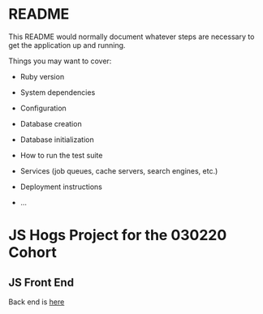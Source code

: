 # README

This README would normally document whatever steps are necessary to get the
application up and running.

Things you may want to cover:

* Ruby version

* System dependencies

* Configuration

* Database creation

* Database initialization

* How to run the test suite

* Services (job queues, cache servers, search engines, etc.)

* Deployment instructions

* ...
# JS Hogs Project for the 030220 Cohort

## JS Front End

Back end is [here](https://github.com/cjbrock/js-hogs-back-end-030220)